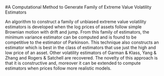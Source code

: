 #A Computational Method to Generate Family of Extreme Value Volatility Estimators

An algorithm to construct a family of unbiased extreme value volatility estimators is developed
when the log prices of assets follow simple Brownian motion with drift and jump. From this family
of estimators, the minimum variance estimator can be computed and is found to be competitive to
the estimator of Parkinson. This technique also constructs an estimator which is best in the class of
estimators that use just the high and low price of an asset. Other volatility estimators of Garman
& Klass, Yang & Zhang and Rogers & Satchell are recovered. The novelty of this approach is that
it is constructive and, moreover it can be extended to compute estimators when prices follow more
realistic models.
